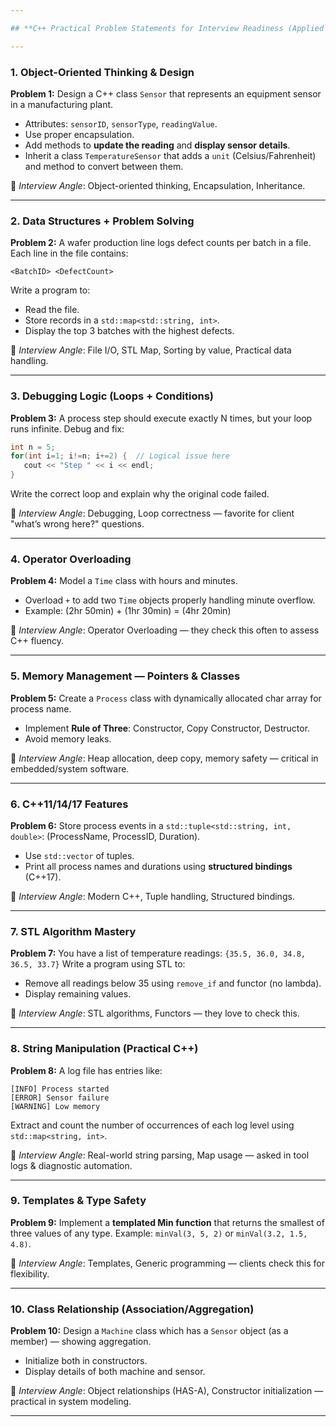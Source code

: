 ```yaml
---

## **C++ Practical Problem Statements for Interview Readiness (Applied Materials aligned)**

---
```


### **1. Object-Oriented Thinking & Design**

**Problem 1:**
Design a C++ class `Sensor` that represents an equipment sensor in a manufacturing plant.

* Attributes: `sensorID`, `sensorType`, `readingValue`.
* Use proper encapsulation.
* Add methods to **update the reading** and **display sensor details**.
* Inherit a class `TemperatureSensor` that adds a `unit` (Celsius/Fahrenheit) and method to convert between them.

📝 *Interview Angle*: Object-oriented thinking, Encapsulation, Inheritance.

---

### **2. Data Structures + Problem Solving**

**Problem 2:**
A wafer production line logs defect counts per batch in a file. Each line in the file contains:

```
<BatchID> <DefectCount>
```

Write a program to:

* Read the file.
* Store records in a `std::map<std::string, int>`.
* Display the top 3 batches with the highest defects.

📝 *Interview Angle*: File I/O, STL Map, Sorting by value, Practical data handling.

---

### **3. Debugging Logic (Loops + Conditions)**

**Problem 3:**
A process step should execute exactly N times, but your loop runs infinite. Debug and fix:

```cpp
int n = 5;
for(int i=1; i!=n; i+=2) {  // Logical issue here
   cout << "Step " << i << endl;
}
```

Write the correct loop and explain why the original code failed.

📝 *Interview Angle*: Debugging, Loop correctness — favorite for client "what’s wrong here?" questions.

---

### **4. Operator Overloading**

**Problem 4:**
Model a `Time` class with hours and minutes.

* Overload `+` to add two `Time` objects properly handling minute overflow.
* Example: (2hr 50min) + (1hr 30min) = (4hr 20min)

📝 *Interview Angle*: Operator Overloading — they check this often to assess C++ fluency.

---

### **5. Memory Management — Pointers & Classes**

**Problem 5:**
Create a `Process` class with dynamically allocated char array for process name.

* Implement **Rule of Three**: Constructor, Copy Constructor, Destructor.
* Avoid memory leaks.

📝 *Interview Angle*: Heap allocation, deep copy, memory safety — critical in embedded/system software.

---

### **6. C++11/14/17 Features**

**Problem 6:**
Store process events in a `std::tuple<std::string, int, double>`: (ProcessName, ProcessID, Duration).

* Use `std::vector` of tuples.
* Print all process names and durations using **structured bindings** (C++17).

📝 *Interview Angle*: Modern C++, Tuple handling, Structured bindings.

---

### **7. STL Algorithm Mastery**

**Problem 7:**
You have a list of temperature readings:
`{35.5, 36.0, 34.8, 36.5, 33.7}`
Write a program using STL to:

* Remove all readings below 35 using `remove_if` and functor (no lambda).
* Display remaining values.

📝 *Interview Angle*: STL algorithms, Functors — they love to check this.

---

### **8. String Manipulation (Practical C++)**

**Problem 8:**
A log file has entries like:

```
[INFO] Process started  
[ERROR] Sensor failure  
[WARNING] Low memory  
```

Extract and count the number of occurrences of each log level using `std::map<string, int>`.

📝 *Interview Angle*: Real-world string parsing, Map usage — asked in tool logs & diagnostic automation.

---

### **9. Templates & Type Safety**

**Problem 9:**
Implement a **templated Min function** that returns the smallest of three values of any type.
Example: `minVal(3, 5, 2)` or `minVal(3.2, 1.5, 4.8)`.

📝 *Interview Angle*: Templates, Generic programming — clients check this for flexibility.

---

### **10. Class Relationship (Association/Aggregation)**

**Problem 10:**
Design a `Machine` class which has a `Sensor` object (as a member) — showing aggregation.

* Initialize both in constructors.
* Display details of both machine and sensor.

📝 *Interview Angle*: Object relationships (HAS-A), Constructor initialization — practical in system modeling.

---

